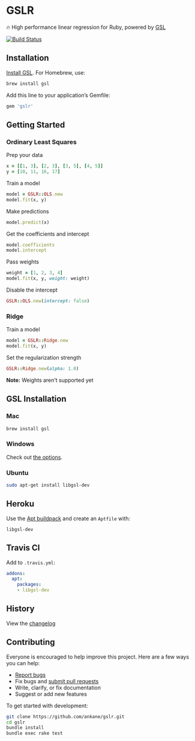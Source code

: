 # GSLR

:fire: High performance linear regression for Ruby, powered by [GSL](https://www.gnu.org/software/gsl/)

[![Build Status](https://travis-ci.org/ankane/gslr.svg?branch=master)](https://travis-ci.org/ankane/gslr)

## Installation

[Install GSL](#gsl-installation). For Homebrew, use:

```sh
brew install gsl
```

Add this line to your application’s Gemfile:

```ruby
gem 'gslr'
```

## Getting Started

### Ordinary Least Squares

Prep your data

```ruby
x = [[1, 3], [2, 3], [3, 5], [4, 5]]
y = [10, 11, 16, 17]
```

Train a model

```ruby
model = GSLR::OLS.new
model.fit(x, y)
```

Make predictions

```ruby
model.predict(x)
```

Get the coefficients and intercept

```ruby
model.coefficients
model.intercept
```

Pass weights

```ruby
weight = [1, 2, 3, 4]
model.fit(x, y, weight: weight)
```

Disable the intercept

```ruby
GSLR::OLS.new(intercept: false)
```

### Ridge

Train a model

```ruby
model = GSLR::Ridge.new
model.fit(x, y)
```

Set the regularization strength

```ruby
GSLR::Ridge.new(alpha: 1.0)
```

**Note:** Weights aren’t supported yet

## GSL Installation

### Mac

```sh
brew install gsl
```

### Windows

Check out [the options](https://www.gnu.org/software/gsl/extras/native_win_builds.html).

### Ubuntu

```sh
sudo apt-get install libgsl-dev
```

## Heroku

Use the [Apt buildpack](https://github.com/heroku/heroku-buildpack-apt) and create an `Aptfile` with:

```text
libgsl-dev
```

## Travis CI

Add to `.travis.yml`:

```yml
addons:
  apt:
    packages:
    - libgsl-dev
```

## History

View the [changelog](https://github.com/ankane/gslr/blob/master/CHANGELOG.md)

## Contributing

Everyone is encouraged to help improve this project. Here are a few ways you can help:

- [Report bugs](https://github.com/ankane/gslr/issues)
- Fix bugs and [submit pull requests](https://github.com/ankane/gslr/pulls)
- Write, clarify, or fix documentation
- Suggest or add new features

To get started with development:

```sh
git clone https://github.com/ankane/gslr.git
cd gslr
bundle install
bundle exec rake test
```
